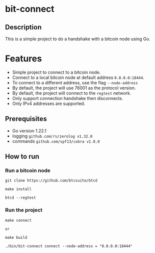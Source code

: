# bit-connect

## Description
This is a simple project to do a handshake with a bitcoin node using Go.

# Features
- Simple project to connect to a bitcoin node.
- Connect to a local bitcoin node at default address `0.0.0.0:18444`.
- To connect to a different address, use the flag `--node-address`
- By default, the project will use 76001 as the protocol version.
- By default, the project will connect to the `regtest` network.
- Only support connection handshake then disconnects.
- Only IPv4 addresses are supported.

## Prerequisites
- Go version 1.22.1
- logging `github.com/rs/zerolog v1.32.0`
- commands `github.com/spf13/cobra v1.8.0`

## How to run

### Run a bitcoin node
```shell
git clone https://github.com/btcsuite/btcd

make install 

btcd --regtest
```

### Run the project
```shell
make connect 

or 

make build

./bin/bit-connect connect --node-address = "0.0.0.0:18444"
```

